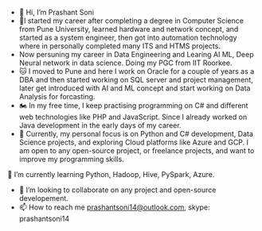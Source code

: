 - 👋 Hi, I’m Prashant Soni
- 👀I started my career after completing a degree in Computer Science from Pune University, learned hardware and network concept, and started as a system engineer, then got into automation technology where in personally completed many ITS and HTMS projects.
- Now persuning my career in Data Engineering and Learing AI ML, Deep Neural network in data science. Doing my PGC from IIT Roorkee.
- 🐱‍ I moved to Pune and here I work on Oracle for a couple of years as a DBA and then started working on SQL server and project management, later get introduced with AI and ML concept and start working on Data Analysis for forcasting.
- 🏍 In my free time, I keep practising programming on C# and different web technologies like PHP and JavaScript. Since I already worked on Java development in the early days of my career.
- 🌱 Currently, my personal focus is on Python and C# development, Data Science projects, and exploring Cloud platforms like Azure and GCP. 
I am open to any open-source project, or freelance projects, and want to improve my programming skills. 

🌱 I’m currently learning Python, Hadoop, Hive, PySpark, Azure.
- 💞️ I’m looking to collaborate on any project and open-source developement.
- 📫 How to reach me prashantsoni14@outlook.com, skype: prashantsoni14

<!---
prashantSoni14/prashantSoni14 is a ✨ special ✨ repository because its `README.md` (this file) appears on your GitHub profile.
You can click the Preview link to take a look at your changes.
--->
